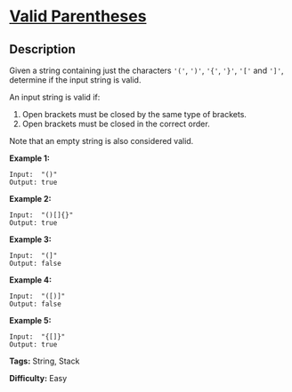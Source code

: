 # [Valid Parentheses][title]

## Description

Given a string containing just the characters `'('`, `')'`, `'{'`, `'}'`,
`'['` and `']'`, determine if the input string is valid.

An input string is valid if:

  1. Open brackets must be closed by the same type of brackets.
  2. Open brackets must be closed in the correct order.

Note that an empty string is also considered valid.

**Example 1:**


```
Input:  "()"
Output: true
```

**Example 2:**


```
Input:  "()[]{}"
Output: true
```

**Example 3:**


```
Input:  "(]"
Output: false
```

**Example 4:**


```
Input:  "([)]"
Output: false
```

**Example 5:**


```
Input:  "{[]}"
Output: true
```


**Tags:** String, Stack

**Difficulty:** Easy

[title]: https://leetcode.com/problems/valid-parentheses
